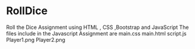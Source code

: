 # RollDice
Roll the Dice Assignment using HTML , CSS ,Bootstrap and JavaScript
The files include in the Javascript Assignment are
main.css
main.html
script.js
Player1.png
Player2.png
